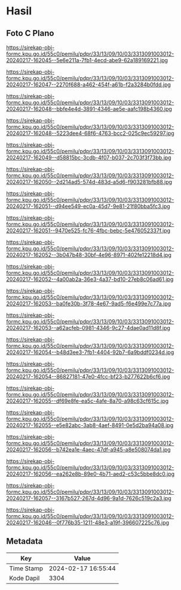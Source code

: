 # Hasil

## Foto C Plano

https://sirekap-obj-formc.kpu.go.id/55c0/pemilu/pdpr/33/13/09/10/03/3313091003012-20240217-162045--5e6e211a-7fb1-4ecd-abe9-62a189169221.jpg

https://sirekap-obj-formc.kpu.go.id/55c0/pemilu/pdpr/33/13/09/10/03/3313091003012-20240217-162047--2270f688-a462-454f-a61b-f2a3284b0fdd.jpg

https://sirekap-obj-formc.kpu.go.id/55c0/pemilu/pdpr/33/13/09/10/03/3313091003012-20240217-162048--bbfe4e4d-3891-4346-ae5e-aafc198b4360.jpg

https://sirekap-obj-formc.kpu.go.id/55c0/pemilu/pdpr/33/13/09/10/03/3313091003012-20240217-162048--5223dee4-68f6-4763-bcc2-025c9ec59297.jpg

https://sirekap-obj-formc.kpu.go.id/55c0/pemilu/pdpr/33/13/09/10/03/3313091003012-20240217-162049--d58815bc-3cdb-4f07-b037-2c703f3f73bb.jpg

https://sirekap-obj-formc.kpu.go.id/55c0/pemilu/pdpr/33/13/09/10/03/3313091003012-20240217-162050--2d214ad5-574d-483d-a5d6-f903281bfb88.jpg

https://sirekap-obj-formc.kpu.go.id/55c0/pemilu/pdpr/33/13/09/10/03/3313091003012-20240217-162051--d94ee549-ec0a-45d7-9e81-21f80bba5fc3.jpg

https://sirekap-obj-formc.kpu.go.id/55c0/pemilu/pdpr/33/13/09/10/03/3313091003012-20240217-162051--9470e525-fc76-4fbc-bebc-5e476052337f.jpg

https://sirekap-obj-formc.kpu.go.id/55c0/pemilu/pdpr/33/13/09/10/03/3313091003012-20240217-162052--3b047b48-30bf-4e96-8971-402fe12218d4.jpg

https://sirekap-obj-formc.kpu.go.id/55c0/pemilu/pdpr/33/13/09/10/03/3313091003012-20240217-162052--4a00ab2a-36e3-4a37-bd10-27eb8c06ad61.jpg

https://sirekap-obj-formc.kpu.go.id/55c0/pemilu/pdpr/33/13/09/10/03/3313091003012-20240217-162053--ba0fe30b-3f78-4e67-9ad5-f6e499e7c77a.jpg

https://sirekap-obj-formc.kpu.go.id/55c0/pemilu/pdpr/33/13/09/10/03/3313091003012-20240217-162053--a62acfeb-0981-4346-9c27-4dae0ad11d8f.jpg

https://sirekap-obj-formc.kpu.go.id/55c0/pemilu/pdpr/33/13/09/10/03/3313091003012-20240217-162054--b48d3ee3-7fb1-4404-92b7-6a9bddf0234d.jpg

https://sirekap-obj-formc.kpu.go.id/55c0/pemilu/pdpr/33/13/09/10/03/3313091003012-20240217-162054--86827181-47e0-4fcc-bf23-b277622b6cf6.jpg

https://sirekap-obj-formc.kpu.go.id/55c0/pemilu/pdpr/33/13/09/10/03/3313091003012-20240217-162055--df69e8fe-ea5c-4afe-8a70-a98c63cf615c.jpg

https://sirekap-obj-formc.kpu.go.id/55c0/pemilu/pdpr/33/13/09/10/03/3313091003012-20240217-162055--e5e82abc-3ab8-4aef-8491-0e5d2ba94a08.jpg

https://sirekap-obj-formc.kpu.go.id/55c0/pemilu/pdpr/33/13/09/10/03/3313091003012-20240217-162056--b742ea1e-4aec-47df-a945-a8e508074da1.jpg

https://sirekap-obj-formc.kpu.go.id/55c0/pemilu/pdpr/33/13/09/10/03/3313091003012-20240217-162056--ea262e8b-89e0-4b71-aed2-c53c5bbe8dc0.jpg

https://sirekap-obj-formc.kpu.go.id/55c0/pemilu/pdpr/33/13/09/10/03/3313091003012-20240217-162057--3167b527-267d-4d96-9a1d-7626c519c2a3.jpg

https://sirekap-obj-formc.kpu.go.id/55c0/pemilu/pdpr/33/13/09/10/03/3313091003012-20240217-162046--0f776b35-1211-48e3-a19f-396607225c76.jpg


## Metadata

| Key        | Value               |
| ---------- | ------------------- |
| Time Stamp | 2024-02-17 16:55:44 |
| Kode Dapil | 3304                |



